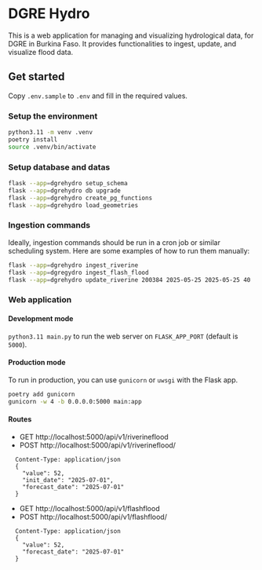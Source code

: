 # DGRE Hydro

This is a web application for managing and visualizing hydrological data, for DGRE in Burkina Faso. It provides
functionalities to ingest, update, and visualize flood data.

## Get started

Copy `.env.sample` to `.env` and fill in the required values.

### Setup the environment

```bash
python3.11 -m venv .venv
poetry install
source .venv/bin/activate
```

### Setup database and datas

```bash
flask --app=dgrehydro setup_schema
flask --app=dgrehydro db upgrade
flask --app=dgrehydro create_pg_functions
flask --app=dgrehydro load_geometries
```

### Ingestion commands

Ideally, ingestion commands should be run in a cron job or similar scheduling system. Here are some examples of how to
run them manually:

```bash
flask --app=dgrehydro ingest_riverine
flask --app=dgregydro ingest_flash_flood
flask --app=dgrehydro update_riverine 200384 2025-05-25 2025-05-25 40
```

### Web application

#### Development mode

`python3.11 main.py` to run the web server on `FLASK_APP_PORT` (default is `5000`).


#### Production mode

To run in production, you can use `gunicorn` or `uwsgi` with the Flask app.

```bash
poetry add gunicorn
gunicorn -w 4 -b 0.0.0.0:5000 main:app
```

#### Routes

* GET http://localhost:5000/api/v1/riverineflood
* POST http://localhost:5000/api/v1/riverineflood/<subid>

```
  Content-Type: application/json
  {
    "value": 52,
    "init_date": "2025-07-01",
    "forecast_date": "2025-07-01"
  }
```

* GET http://localhost:5000/api/v1/flashflood
* POST http://localhost:5000/api/v1/flashflood/<subid>

```
  Content-Type: application/json
  {
    "value": 52,
    "forecast_date": "2025-07-01"
  }
```

